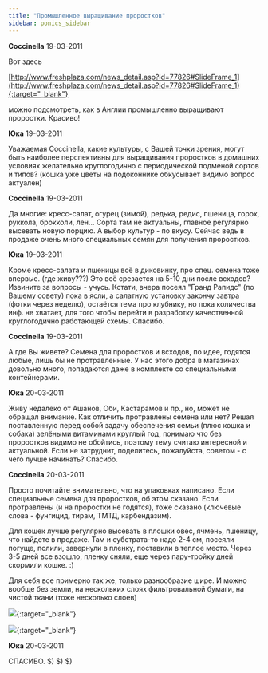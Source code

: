 ```yaml
---
title: "Промышленное выращивание проростков"
sidebar: ponics_sidebar
---
```


**Coccinella** 19-03-2011

Вот здесь

[http://www.freshplaza.com/news_detail.asp?id=77826#SlideFrame_1](http://www.freshplaza.com/news_detail.asp?id=77826#SlideFrame_1){:target="_blank"}

можно подсмотреть, как в Англии промышленно выращивают проростки. Красиво!


**Юка** 19-03-2011

Уважаемая Coccinella, какие культуры, с Вашей точки зрения, могут быть наиболее перспективны для выращивания проростков в домашних условиях желательно круглогодично с периодической подменой сортов и типов? (кошка уже цветы на подоконнике обкусывает видимо вопрос актуален)


**Coccinella** 19-03-2011

Да многие: кресс-салат, огурец (зимой), редька, редис, пшеница, горох, руккола, брокколи, лен... Сорта там не актуальны, главное регулярно высевать новую порцию. А выбор культур - по вкусу. Сейчас ведь в продаже очень много специальных семян для получения проростков.


**Юка** 19-03-2011

 Кроме кресс-салата и пшеницы всё в диковинку, про спец. семена тоже впервые. (где живу???) Это всё срезается на 5-10 дни после всходов? Извините за вопросы - учусь. Кстати, вчера посеял "Гранд Рапидс" (по Вашему совету) пока в ясли, а салатную установку закончу завтра (фотки через неделю), остаётся тема про клубнику, но пока количества инф. не хватает, для того чтобы перейти в разработку качественной круглогодично работающей схемы. Спасибо.


**Coccinella** 19-03-2011

А где Вы живете? Семена для проростков и всходов, по идее, годятся любые, лишь бы не протравленные. У нас этого добра в магазинах довольно много, попадаются даже в комплекте со специальными контейнерами.


**Юка** 20-03-2011

 Живу недалеко от Ашанов, Оби, Кастарамов и пр., но, может не обращал внимание. Как отличить протравлены семена или нет? Решая поставленную перед собой задачу обеспечения семьи (плюс кошка и собака) зелёными витаминами круглый год, понимаю что без проростков видимо не обойтись, поэтому тему считаю интересной и актуальной. Если не затруднит, поделитесь, пожалуйста, советом - с чего лучше начинать? Спасибо.


**Coccinella** 20-03-2011

Просто почитайте внимательно, что на упаковках написано. Если специальные семена для проростков, об этом сказано. Если протравлены (и на проростки не годятся), тоже сказано (ключевые слова - фунгицид, тирам, ТМТД, карбендазим).

Для кошек лучше регулярно высевать в плошки овес, ячмень, пшеницу, что найдете в продаже. Там и субстрата-то надо 2-4 см, посеяли погуще, полили, завернули в пленку, поставили в теплое место. Через 3-5 дней все взошло, пленку сняли, еще через пару-тройку дней скормили кошке. :)

Для себя все примерно так же, только разнообразие шире. И можно вообще без земли, на нескольких слоях фильтровальной бумаги, на чистой ткани (тоже несколько слоев)

[![](/attachimages/6325_digsti_1.jpg)](https://t.me/ponics_ru_files/5088){:target="_blank"}

[![](/attachimages/6327_digsti_4.jpg)](https://t.me/ponics_ru_files/5089){:target="_blank"}

**Юка** 20-03-2011

 СПАСИБО. $) $) $)


